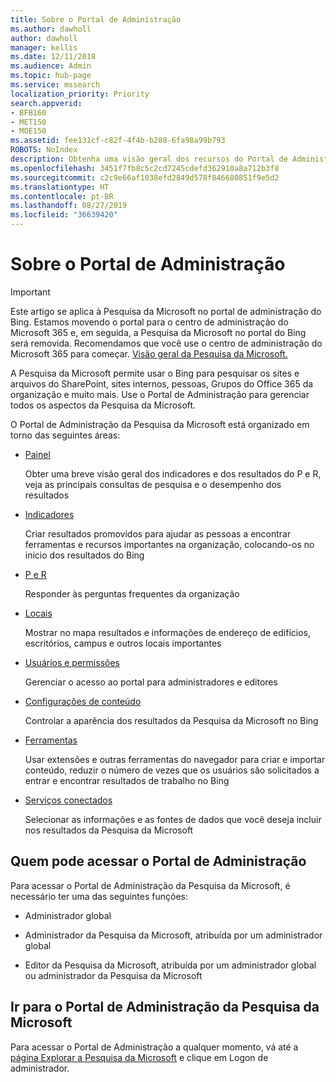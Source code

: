 ```yaml
---
title: Sobre o Portal de Administração
ms.author: dawholl
author: dawholl
manager: kellis
ms.date: 12/11/2018
ms.audience: Admin
ms.topic: hub-page
ms.service: mssearch
localization_priority: Priority
search.appverid:
- BFB160
- MET150
- MOE150
ms.assetid: fee131cf-c82f-4f4b-b288-6fa98a99b793
ROBOTS: NoIndex
description: Obtenha uma visão geral dos recursos do Portal de Administração e das permissões de acesso disponíveis com a Pesquisa da Microsoft
ms.openlocfilehash: 3451f7fb8c5c2cd7245cdefd362910a8a712b3f8
ms.sourcegitcommit: c2c9e66af1038efd2849d578f846680851f9e5d2
ms.translationtype: HT
ms.contentlocale: pt-BR
ms.lasthandoff: 08/27/2019
ms.locfileid: "36639420"
---
```

# <a name="about-the-admin-portal"></a>Sobre o Portal de Administração

> [!IMPORTANT]
> Este artigo se aplica à Pesquisa da Microsoft no portal de administração do Bing. Estamos movendo o portal para o centro de administração do Microsoft 365 e, em seguida, a Pesquisa da Microsoft no portal do Bing será removida. Recomendamos que você use o centro de administração do Microsoft 365 para começar. [Visão geral da Pesquisa da Microsoft.](overview-microsoft-search.md)

    
A Pesquisa da Microsoft permite usar o Bing para pesquisar os sites e arquivos do SharePoint, sites internos, pessoas, Grupos do Office 365 da organização e muito mais. Use o Portal de Administração para gerenciar todos os aspectos da Pesquisa da Microsoft.
  
O Portal de Administração da Pesquisa da Microsoft está organizado em torno das seguintes áreas:
  
- [Painel](get-insights.md)
    
    Obter uma breve visão geral dos indicadores e dos resultados do P e R, veja as principais consultas de pesquisa e o desempenho dos resultados
    
- [Indicadores](create-and-manage-bookmarks.md)
    
    Criar resultados promovidos para ajudar as pessoas a encontrar ferramentas e recursos importantes na organização, colocando-os no início dos resultados do Bing
    
- [P e R](create-and-manage-qas.md)
    
    Responder às perguntas frequentes da organização
    
- [Locais](add-a-location.md)
    
    Mostrar no mapa resultados e informações de endereço de edifícios, escritórios, campus e outros locais importantes
    
- [Usuários e permissões](add-users.md)
    
    Gerenciar o acesso ao portal para administradores e editores
    
- [Configurações de conteúdo](content-settings.md)
    
    Controlar a aparência dos resultados da Pesquisa da Microsoft no Bing
    
- [Ferramentas](admin-portal-tools.md)
    
    Usar extensões e outras ferramentas do navegador para criar e importar conteúdo, reduzir o número de vezes que os usuários são solicitados a entrar e encontrar resultados de trabalho no Bing
    
- [Serviços conectados](connected-services.md)
    
    Selecionar as informações e as fontes de dados que você deseja incluir nos resultados da Pesquisa da Microsoft
    
## <a name="who-can-access-the-admin-portal"></a>Quem pode acessar o Portal de Administração

Para acessar o Portal de Administração da Pesquisa da Microsoft, é necessário ter uma das seguintes funções:
  
- Administrador global
    
- Administrador da Pesquisa da Microsoft, atribuída por um administrador global
    
- Editor da Pesquisa da Microsoft, atribuída por um administrador global ou administrador da Pesquisa da Microsoft
    
## <a name="go-to-the-microsoft-search-admin-portal"></a>Ir para o Portal de Administração da Pesquisa da Microsoft

Para acessar o Portal de Administração a qualquer momento, vá até a [página Explorar a Pesquisa da Microsoft](https://www.bing.com/business/explore) e clique em Logon de administrador. 
